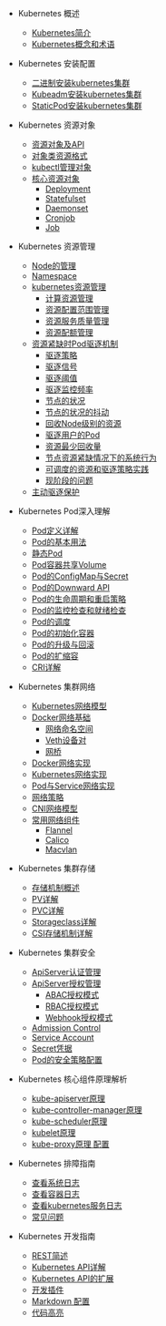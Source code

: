 * Kubernetes 概述

  * [Kubernetes简介](kubernetes/Introduction.md)
  * [Kubernetes概念和术语](kubernetes/00.introduction.md)

* Kubernetes 安装配置

  * [二进制安装kubernetes集群](kubernetes/configuration.md)
  * [Kubeadm安装kubernetes集群](kubernetes/themes.md)
  * [StaticPod安装kubernetes集群](kubernetes/plugins.md)

* Kubernetes 资源对象

  * [资源对象及API](kubernetes/configuration.md)
  * [对象类资源格式](kubernetes/themes.md)
  * [kubectl管理对象](kubernetes/plugins.md)
  * [核心资源对象](kubernetes/plugins.md)
    * [Deployment](kubernetes/plugins.md)
    * [Statefulset](kubernetes/plugins.md)
    * [Daemonset](kubernetes/plugins.md)
    * [Cronjob](kubernetes/plugins.md)
    * [Job](kubernetes/plugins.md)

* Kubernetes 资源管理

  * [Node的管理](kubernetes/configuration.md)
  * [Namespace](kubernetes/configuration.md)
  * [kubernetes资源管理](kubernetes/configuration.md)
    * [计算资源管理](kubernetes/configuration.md)
    * [资源配置范围管理](kubernetes/configuration.md)
    * [资源服务质量管理](kubernetes/configuration.md)
    * [资源配额管理](kubernetes/configuration.md)
  * [资源紧缺时Pod驱逐机制](kubernetes/themes.md)
    * [驱逐策略](kubernetes/configuration.md)
    * [驱逐信号](kubernetes/configuration.md)
    * [驱逐阈值](kubernetes/configuration.md)
    * [驱逐监控频率](kubernetes/configuration.md)
    * [节点的状况](kubernetes/configuration.md)
    * [节点的状况的抖动](kubernetes/configuration.md)
    * [回收Node级别的资源](kubernetes/configuration.md)
    * [驱逐用户的Pod](kubernetes/configuration.md)
    * [资源最少回收量](kubernetes/configuration.md)
    * [节点资源紧缺情况下的系统行为](kubernetes/configuration.md)
    * [可调度的资源和驱逐策略实践](kubernetes/configuration.md)
    * [现阶段的问题](kubernetes/configuration.md)
  * [主动驱逐保护](kubernetes/plugins.md)

* Kubernetes Pod深入理解

  * [Pod定义详解](kubernetes/configuration.md)
  * [Pod的基本用法](kubernetes/themes.md)
  * [静态Pod](kubernetes/plugins.md)
  * [Pod容器共享Volume](kubernetes/write-a-plugin.md)
  * [Pod的ConfigMap与Secret](kubernetes/markdown.md)
  * [Pod的Downward API](kubernetes/language-highlight.md)
  * [Pod的生命周期和重启策略](kubernetes/language-highlight.md)
  * [Pod的监控检查和就绪检查](kubernetes/language-highlight.md)
  * [Pod的调度](kubernetes/language-highlight.md)
  * [Pod的初始化容器](kubernetes/language-highlight.md)
  * [Pod的升级与回滚](kubernetes/language-highlight.md)
  * [Pod的扩缩容](kubernetes/language-highlight.md)
  * [CRI详解](kubernetes/write-a-plugin.md)

* Kubernetes 集群网络

  * [Kubernetes网络模型](kubernetes/configuration.md)
  * [Docker网络基础](kubernetes/themes.md)
    * [网络命名空间](kubernetes/themes.md)
    * [Veth设备对](kubernetes/themes.md)
    * [网桥](kubernetes/themes.md)
  * [Docker网络实现](kubernetes/plugins.md)
  * [Kubernetes网络实现](kubernetes/write-a-plugin.md)
  * [Pod与Service网络实现](kubernetes/markdown.md)
  * [网络策略](kubernetes/language-highlight.md)
  * [CNI网络模型](kubernetes/language-highlight.md)
  * [常用网络组件](kubernetes/language-highlight.md)
    * [Flannel](kubernetes/language-highlight.md)
    * [Calico](kubernetes/language-highlight.md)
    * [Macvlan](kubernetes/language-highlight.md)

* Kubernetes 集群存储

  * [存储机制概述](kubernetes/configuration.md)
  * [PV详解](kubernetes/themes.md)
  * [PVC详解](kubernetes/plugins.md)
  * [Storageclass详解](kubernetes/write-a-plugin.md)
  * [CSI存储机制详解](kubernetes/markdown.md)

* Kubernetes 集群安全

  * [ApiServer认证管理](kubernetes/configuration.md)
  * [ApiServer授权管理](kubernetes/themes.md)
    * [ABAC授权模式](kubernetes/themes.md)
    * [RBAC授权模式](kubernetes/themes.md)
    * [Webhook授权模式](kubernetes/themes.md)
  * [Admission Control](kubernetes/plugins.md)
  * [Service Account](kubernetes/write-a-plugin.md)
  * [Secret凭据](kubernetes/markdown.md)
  * [Pod的安全策略配置](kubernetes/language-highlight.md)

* Kubernetes 核心组件原理解析

  * [kube-apiserver原理](kubernetes/configuration.md)
  * [kube-controller-manager原理](kubernetes/themes.md)
  * [kube-scheduler原理](kubernetes/plugins.md)
  * [kubelet原理](kubernetes/write-a-plugin.md)
  * [kube-proxy原理 配置](kubernetes/markdown.md)

* Kubernetes 排障指南

  * [查看系统日志](kubernetes/configuration.md)
  * [查看容器日志](kubernetes/themes.md)
  * [查看kubernetes服务日志](kubernetes/plugins.md)
  * [常见问题](kubernetes/write-a-plugin.md)

* Kubernetes 开发指南

  * [REST简述](kubernetes/configuration.md)
  * [Kubernetes API详解](kubernetes/themes.md)
  * [Kubernetes API的扩展](kubernetes/plugins.md)
  * [开发插件](kubernetes/write-a-plugin.md)
  * [Markdown 配置](kubernetes/markdown.md)
  * [代码高亮](kubernetes/language-highlight.md)

